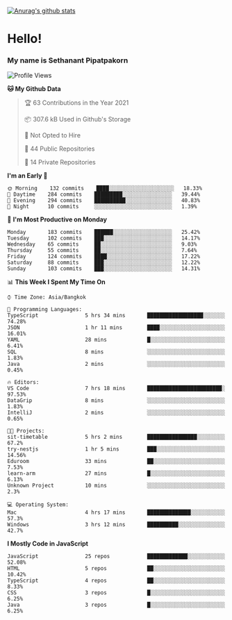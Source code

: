 [![Anurag's github stats](https://github-readme-stats.vercel.app/api?username=thetkpark&count_private=true&show_icons=true&theme=dracula)](https://github.com/anuraghazra/github-readme-stats)

# Hello!
### My name is Sethanant Pipatpakorn

<!--START_SECTION:waka-->
![Profile Views](http://img.shields.io/badge/Profile%20Views-51-blue)

**🐱 My Github Data** 

> 🏆 63 Contributions in the Year 2021
 > 
> 📦 307.6 kB Used in Github's Storage 
 > 
> 🚫 Not Opted to Hire
 > 
> 📜 44 Public Repositories 
 > 
> 🔑 14 Private Repositories  
 > 
**I'm an Early 🐤** 

```text
🌞 Morning    132 commits    ████░░░░░░░░░░░░░░░░░░░░░   18.33% 
🌆 Daytime    284 commits    █████████░░░░░░░░░░░░░░░░   39.44% 
🌃 Evening    294 commits    ██████████░░░░░░░░░░░░░░░   40.83% 
🌙 Night      10 commits     ░░░░░░░░░░░░░░░░░░░░░░░░░   1.39%

```
📅 **I'm Most Productive on Monday** 

```text
Monday       183 commits    ██████░░░░░░░░░░░░░░░░░░░   25.42% 
Tuesday      102 commits    ███░░░░░░░░░░░░░░░░░░░░░░   14.17% 
Wednesday    65 commits     ██░░░░░░░░░░░░░░░░░░░░░░░   9.03% 
Thursday     55 commits     ██░░░░░░░░░░░░░░░░░░░░░░░   7.64% 
Friday       124 commits    ████░░░░░░░░░░░░░░░░░░░░░   17.22% 
Saturday     88 commits     ███░░░░░░░░░░░░░░░░░░░░░░   12.22% 
Sunday       103 commits    ███░░░░░░░░░░░░░░░░░░░░░░   14.31%

```


📊 **This Week I Spent My Time On** 

```text
⌚︎ Time Zone: Asia/Bangkok

💬 Programming Languages: 
TypeScript               5 hrs 34 mins       ██████████████████░░░░░░░   74.28% 
JSON                     1 hr 11 mins        ████░░░░░░░░░░░░░░░░░░░░░   16.01% 
YAML                     28 mins             █░░░░░░░░░░░░░░░░░░░░░░░░   6.41% 
SQL                      8 mins              ░░░░░░░░░░░░░░░░░░░░░░░░░   1.83% 
Java                     2 mins              ░░░░░░░░░░░░░░░░░░░░░░░░░   0.45%

🔥 Editors: 
VS Code                  7 hrs 18 mins       ████████████████████████░   97.53% 
DataGrip                 8 mins              ░░░░░░░░░░░░░░░░░░░░░░░░░   1.83% 
IntelliJ                 2 mins              ░░░░░░░░░░░░░░░░░░░░░░░░░   0.65%

🐱‍💻 Projects: 
sit-timetable            5 hrs 2 mins        ████████████████░░░░░░░░░   67.2% 
try-nestjs               1 hr 5 mins         ███░░░░░░░░░░░░░░░░░░░░░░   14.56% 
Eduroom                  33 mins             ██░░░░░░░░░░░░░░░░░░░░░░░   7.53% 
learn-arm                27 mins             █░░░░░░░░░░░░░░░░░░░░░░░░   6.13% 
Unknown Project          10 mins             ░░░░░░░░░░░░░░░░░░░░░░░░░   2.3%

💻 Operating System: 
Mac                      4 hrs 17 mins       ██████████████░░░░░░░░░░░   57.3% 
Windows                  3 hrs 12 mins       ██████████░░░░░░░░░░░░░░░   42.7%

```

**I Mostly Code in JavaScript** 

```text
JavaScript               25 repos            █████████████░░░░░░░░░░░░   52.08% 
HTML                     5 repos             ██░░░░░░░░░░░░░░░░░░░░░░░   10.42% 
TypeScript               4 repos             ██░░░░░░░░░░░░░░░░░░░░░░░   8.33% 
CSS                      3 repos             █░░░░░░░░░░░░░░░░░░░░░░░░   6.25% 
Java                     3 repos             █░░░░░░░░░░░░░░░░░░░░░░░░   6.25%

```



<!--END_SECTION:waka-->
